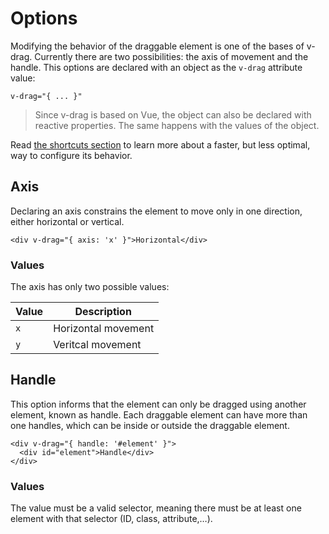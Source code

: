 # Options

Modifying the behavior of the draggable element is one of the bases of v-drag. Currently there are two possibilities: the axis of movement and the handle. This options are declared with an object as the `v-drag` attribute value:

```vue
v-drag="{ ... }"
```

> Since v-drag is based on Vue, the object can also be declared with reactive properties. The same happens with the values of the object.

Read [the shortcuts section]() to learn more about a faster, but less optimal, way to configure its behavior.

## Axis

Declaring an axis constrains the element to move only in one direction, either horizontal or vertical.

```vue
<div v-drag="{ axis: 'x' }">Horizontal</div>
```

### Values

The axis has only two possible values:

| Value|Description|
|------|------|
|`x`|Horizontal movement|
|`y`|Veritcal movement|

## Handle

This option informs that the element can only be dragged using another element, known as handle. Each draggable element can have more than one handles, which can be inside or outside the draggable element.

```vue
<div v-drag="{ handle: '#element' }">
  <div id="element">Handle</div>
</div>
```

### Values

The value must be a valid selector, meaning there must be at least one element with that selector (ID, class, attribute,…).
